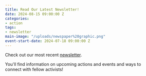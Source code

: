 ```yaml
---
title: Read Our Latest Newsletter!
date: 2024-08-15 09:00:00 Z
categories:
- action
tags:
- newsletter
main-image: "/uploads/newspaper%20graphic.png"
event-start-date: 2024-07-18 09:00:00 Z
---
```


Check out our most recent [newsletter](https://mailchi.mp/0132980596a4/2024-08-15-indivisiblelab-newsletter-10345190).

You'll find information on upcoming actions and events and ways to connect with fellow activists! 